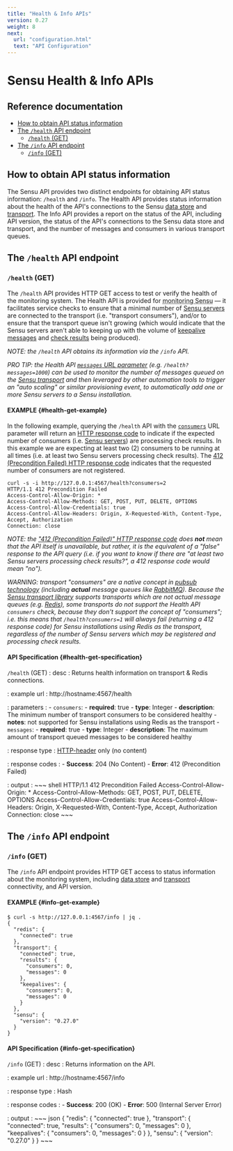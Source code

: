 ```yaml
---
title: "Health & Info APIs"
version: 0.27
weight: 8
next:
  url: "configuration.html"
  text: "API Configuration"
---
```


# Sensu Health & Info APIs

## Reference documentation

- [How to obtain API status information](#how-to-obtain-api-status-information)
- [The `/health` API endpoint](#the-health-api-endpoint)
  - [`/health` (GET)](#health-get)
- [The `/info` API endpoint](#the-info-api-endpoint)
  - [`/info` (GET)](#info-get)

## How to obtain API status information

The Sensu API provides two distinct endpoints for obtaining API status
information: `/health` and `/info`. The Health API provides status information
about the health of the API's connections to the Sensu [data store][1] and
[transport][2]. The Info API provides a report on the status of the API,
including API version, the status of the API's connections to the Sensu data
store and transport, and the number of messages and consumers in various
transport queues.

## The `/health` API endpoint

### `/health` (GET)

The `/health` API provides HTTP GET access to test or verify the health of the
monitoring system. The Health API is provided for <abbr title="always monitor
your monitoring">monitoring Sensu</abbr> &mdash; it facilitates service checks
to ensure that a minimal number of [Sensu servers][3] are connected to the
transport (i.e. "transport consumers"), and/or to ensure that the transport
queue isn't growing (which would indicate that the Sensu servers aren't able to
keeping up with the volume of [keepalive messages][4] and [check results][5]
being produced).

_NOTE: the `/health` API obtains its information via the `/info` API._

_PRO TIP: the Health API [`messages` URL parameter][6] (e.g. `/health?messages=1000`)
can be used to monitor the number of messages queued on the [Sensu transport][2]
and then leveraged by other automation tools to trigger an "auto scaling" or
similar provisioning event, to automatically add one or more Sensu servers to a
Sensu installation._

#### EXAMPLE {#health-get-example}

In the following example, querying the `/health` API with the [`consumers`][6]
URL parameter will return an [HTTP response code][7] to indicate if the expected
number of consumers (i.e. [Sensu servers][3]) are processing check results. In
this example we are expecting at least two (2) consumers to be running at all
times (i.e. at least two Sensu servers processing check results). The [412
(Precondition Failed) HTTP response code][7] indicates that the requested number
of consumers are not registered.

~~~ shell
curl -s -i http://127.0.0.1:4567/health?consumers=2
HTTP/1.1 412 Precondition Failed
Access-Control-Allow-Origin: *
Access-Control-Allow-Methods: GET, POST, PUT, DELETE, OPTIONS
Access-Control-Allow-Credentials: true
Access-Control-Allow-Headers: Origin, X-Requested-With, Content-Type, Accept, Authorization
Connection: close
~~~

_NOTE: the ["412 (Precondition Failed)" HTTP response code][7] does **not** mean
that the API itself is unavailable, but rather, it is the equivalent of a
"false" response to the API query (i.e. if you want to know if there are "at
least two Sensu servers processing check results?", a 412 response code would
mean "no")._

_WARNING: transport "consumers" are a native concept in [pubsub technology][8]
(including **actual** message queues like [RabbitMQ][8]). Because the [Sensu
transport library][2] supports transports which are not actual message queues
(e.g. [Redis][10]), some transports do not support the Health API `consumers`
check, because they don't support the concept of "consumers"; i.e. this means
that `/health?consumers=1` will always fail (returning a 412 response code) for
Sensu installations using Redis as the transport, regardless of the number of
Sensu servers which may be registered and processing check results._

#### API Specification {#health-get-specification}

`/health` (GET)
: desc
  : Returns health information on transport & Redis connections.

: example url
  : http://hostname:4567/health

: parameters
  : - `consumers`:
      - **required**: true
      - **type**: Integer
      - **description**: The minimum number of transport consumers to be
        considered healthy
      - **notes**: not supported for Sensu installations using Redis as the
        transport
    - `messages`:
      - **required**: true
      - **type**: Integer
      - **description**: The maximum amount of transport queued messages to be
        considered healthy

: response type
  : [HTTP-header][11] only (no content)

: response codes
  : - **Success**: 204 (No Content)
    - **Error**: 412 (Precondition Failed)

: output
  : ~~~ shell
    HTTP/1.1 412 Precondition Failed
    Access-Control-Allow-Origin: *
    Access-Control-Allow-Methods: GET, POST, PUT, DELETE, OPTIONS
    Access-Control-Allow-Credentials: true
    Access-Control-Allow-Headers: Origin, X-Requested-With, Content-Type, Accept, Authorization
    Connection: close
    ~~~

## The `/info` API endpoint

### `/info` (GET)

The `/info` API endpoint provides HTTP GET access to status information about
the monitoring system, including [data store][1] and [transport][2]
connectivity, and API version.

#### EXAMPLE {#info-get-example}

~~~ shell
$ curl -s http://127.0.0.1:4567/info | jq .
{
  "redis": {
    "connected": true
  },
  "transport": {
    "connected": true,
    "results": {
      "consumers": 0,
      "messages": 0
    },
    "keepalives": {
      "consumers": 0,
      "messages": 0
    }
  },
  "sensu": {
    "version": "0.27.0"
  }
}
~~~

#### API Specification {#info-get-specification}

`/info` (GET)
: desc
  : Returns information on the API.

: example url
  : http://hostname:4567/info

: response type
  : Hash

: response codes
  : - **Success**: 200 (OK)
    - **Error**: 500 (Internal Server Error)

: output
  : ~~~ json
    {
      "redis": {
        "connected": true
      },
      "transport": {
        "connected": true,
        "results": {
          "consumers": 0,
          "messages": 0
        },
        "keepalives": {
          "consumers": 0,
          "messages": 0
        }
      },
      "sensu": {
        "version": "0.27.0"
      }
    }
    ~~~

[1]:  ../reference/data-store.html
[2]:  ../reference/transport.html
[3]:  ../reference/server.html
[4]:  ../reference/clients.html#client-keepalives
[5]:  ../reference/checks.html#check-results
[6]:  #health-get-specification
[7]:  https://en.wikipedia.org/wiki/List_of_HTTP_status_codes
[8]:  https://en.wikipedia.org/wiki/Publish%E2%80%93subscribe_pattern
[9]:  https://www.rabbitmq.com/
[10]: http://redis.io/
[11]: https://www.w3.org/Protocols/rfc2616/rfc2616-sec14.html
